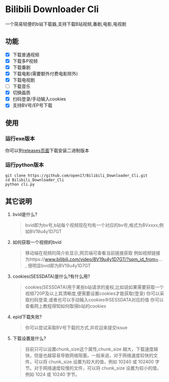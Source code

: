 # Bilibili Downloader Cli
一个简易轻便的b站下载器,支持下载B站视频,番剧,电影,电视剧
## 功能
- [x] 下载普通视频 
- [x] 下载多P视频
- [x] 下载番剧
- [x] 下载电影(需要额外付费电影除外)
- [x] 下载电视剧 
- [ ] 下载音乐
- [x] 切换画质
- [x] 扫码登录/手动输入cookies
- [x] 支持BV号/EP号下载 

## 使用
### 运行exe版本
你可以到[releases页面](https://github.com/open17/Bilibili_Downloader_Cli/releases)下载安装二进制版本
### 运行python版本
```shell
git clone https://github.com/open17/Bilibili_Downloader_Cli.git
cd Bilibili_Downloader_Cli
python cli.py
```


## 其它说明                  
1. bvid是什么?
                  
    >bvid即为bv号,b站每个视频现在均有一个对应的bv号,格式为BVxxxx,例如BV19u4y1D7GT
                  
                  
2. 如何获取一个视频的bvid
                  
    >移动端在视频的简介处显示,网页端可查看当前链接获取
    例如视频链接为https://www.bilibili.com/video/BV19u4y1D7GT/?spm_id_from=... , 很明显bvid即为BV19u4y1D7GT
                  
3. cookies(SESSDATA)是什么?有什么用?
                  
    >cookies(SESSDATA)用于某些b站请求的鉴权,比如说如果需要获取一个视频720P及以上其清晰度,便需要设置cookies才能获取(登录)
    你可以采取扫码登录,或者也可以手动输入cookies中SESSDATA对应的值
    你可以查看网上教程得知如何取得b站的cookies

4. epid下载失败?
   > 你可以尝试采取BV号下载的方式,并欢迎来提交issue

5. 下载设置是什么?
   > 目前只可以设置chunk_size这个属性,chunk_size 越大，下载速度越快，但是也越容易导致网络阻塞。一般来说，对于网络速度较快的文件，可以将 chunk_size 设置为较大的值，例如 10240 或 102400 字节。对于网络速度较慢的文件，可以将 chunk_size 设置为较小的值，例如 1024 或 10240 字节。